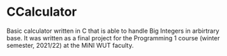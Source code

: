 # CCalculator
Basic calculator written in C that is able to handle Big Integers in arbirtrary base. It was written as a final project for the Programming 1 course (winter semester, 2021/22) at the MiNI WUT faculty.
